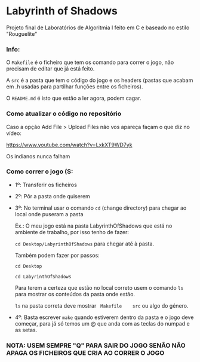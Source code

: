 # Labyrinth of Shadows
Projeto final de Laboratórios de Algoritmia I feito em C e baseado no estilo "Rouguelite"
### Info:
O `Makefile` é o ficheiro que tem os comando para correr o jogo, não precisam de editar que já está feito.

A `src` é a pasta que tem o código do jogo e os headers (pastas que acabam em .h usadas para partilhar funções entre os ficheiros).

O `README.md` é isto que estão a ler agora, podem cagar.


### Como atualizar o código no repositório
Caso a opção Add File > Upload Files não vos apareça façam o que diz no vídeo:

https://www.youtube.com/watch?v=LxkXT9WD7yk

Os indianos nunca falham

### Como correr o jogo (S:
- 1º: Transferir os ficheiros
- 2º: Pôr a pasta onde quiserem
- 3º: No terminal usar o comando `cd` (change directory) para chegar ao local onde puseram a pasta

	Ex.: O meu jogo está na pasta LabyrinthOfShadows que está no ambiente de trabalho, por isso tenho de fazer:
  
  `cd Desktop/LabyrinthOfShadows` para chegar até à pasta.
  
	Também podem fazer por passos:
  
	`cd Desktop`
  
	`cd LabyrinthOfShadows`
  
	Para terem a certeza que estão no local correto usem o comando `ls` para mostrar os conteúdos da pasta onde estão.
  
	`ls` na pasta correta deve mostrar ` Makefile    src` ou algo do género.
	
- 4º: Basta escrever `make` quando estiverem dentro da pasta e o jogo deve começar, para já só temos um @ que anda com as teclas do numpad e as setas. 

### NOTA: USEM SEMPRE "Q" PARA SAIR DO JOGO SENÃO NÃO APAGA OS FICHEIROS QUE CRIA AO CORRER O JOGO
